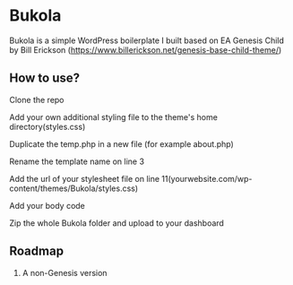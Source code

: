 # Bukola

Bukola is a simple WordPress boilerplate I built based on EA Genesis Child by Bill Erickson
(https://www.billerickson.net/genesis-base-child-theme/)

## How to use?

Clone the repo

Add your own additional styling file to the theme's home directory(styles.css)

Duplicate the temp.php in a new file (for example about.php)

Rename the template name on line 3

Add the url of your stylesheet file on line 11(yourwebsite.com/wp-content/themes/Bukola/styles.css)

Add your body code

Zip the whole Bukola folder and upload to your dashboard

## Roadmap

1. A non-Genesis version